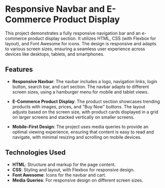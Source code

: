# Responsive Navbar and E-Commerce Product Display

This project demonstrates a fully responsive navigation bar and an e-commerce product display section. It utilizes HTML, CSS (with Flexbox for layout), and Font Awesome for icons. The design is responsive and adapts to various screen sizes, ensuring a seamless user experience across devices like desktops, tablets, and smartphones.

## Features

- **Responsive Navbar**: The navbar includes a logo, navigation links, login button, search bar, and cart section. The navbar adapts to different screen sizes, using a hamburger menu for mobile and tablet views.
  
- **E-Commerce Product Display**: The product section showcases trending products with images, prices, and "Buy Now" buttons. The layout adjusts based on the screen size, with product cards displayed in a grid on larger screens and stacked vertically on smaller screens.

- **Mobile-First Design**: The project uses media queries to provide an optimal viewing experience, ensuring that content is easy to read and navigate, with minimal resizing and scrolling on mobile devices.

## Technologies Used

- **HTML**: Structure and markup for the page content.
- **CSS**: Styling and layout, with Flexbox for responsive design.
- **Font Awesome**: Icons for the navbar and cart.
- **Media Queries**: For responsive design on different screen sizes.
  
